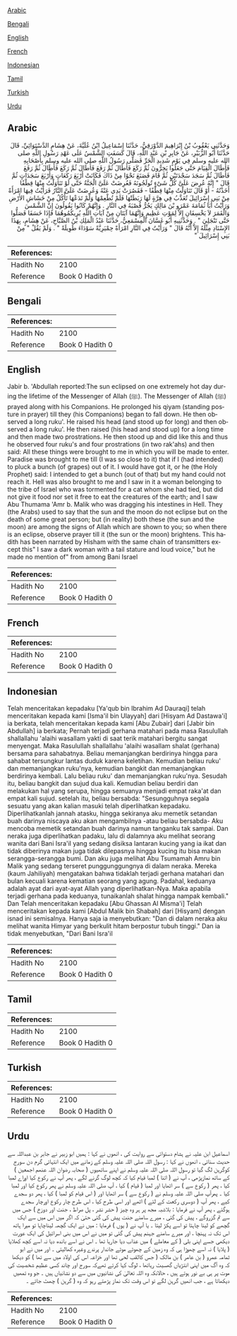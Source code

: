 [Arabic](#arabic)

[Bengali](#bengali)

[English](#english)

[French](#french)

[Indonesian](#indonesian)

[Tamil](#tamil)

[Turkish](#turkish)

[Urdu](#urdu)

## Arabic


<div dir="rtl" lang="ar" style={{fontSize:'larger',backgroundColor:'#f8f9fa',padding:20}}>
وَحَدَّثَنِي يَعْقُوبُ بْنُ إِبْرَاهِيمَ الدَّوْرَقِيُّ، حَدَّثَنَا إِسْمَاعِيلُ ابْنُ عُلَيَّةَ، عَنْ هِشَامٍ الدَّسْتَوَائِيِّ، قَالَ حَدَّثَنَا أَبُو الزُّبَيْرِ، عَنْ جَابِرِ بْنِ عَبْدِ اللَّهِ، قَالَ كَسَفَتِ الشَّمْسُ عَلَى عَهْدِ رَسُولِ اللَّهِ صلى الله عليه وسلم فِي يَوْمٍ شَدِيدِ الْحَرِّ فَصَلَّى رَسُولُ اللَّهِ صلى الله عليه وسلم بِأَصْحَابِهِ فَأَطَالَ الْقِيَامَ حَتَّى جَعَلُوا يَخِرُّونَ ثُمَّ رَكَعَ فَأَطَالَ ثُمَّ رَفَعَ فَأَطَالَ ثُمَّ رَكَعَ فَأَطَالَ ثُمَّ رَفَعَ فَأَطَالَ ثُمَّ سَجَدَ سَجْدَتَيْنِ ثُمَّ قَامَ فَصَنَعَ نَحْوًا مِنْ ذَاكَ فَكَانَتْ أَرْبَعَ رَكَعَاتٍ وَأَرْبَعَ سَجَدَاتٍ ثُمَّ قَالَ ‏"‏ إِنَّهُ عُرِضَ عَلَىَّ كُلُّ شَىْءٍ تُولَجُونَهُ فَعُرِضَتْ عَلَىَّ الْجَنَّةُ حَتَّى لَوْ تَنَاوَلْتُ مِنْهَا قِطْفًا أَخَذْتُهُ - أَوْ قَالَ تَنَاوَلْتُ مِنْهَا قِطْفًا - فَقَصُرَتْ يَدِي عَنْهُ وَعُرِضَتْ عَلَىَّ النَّارُ فَرَأَيْتُ فِيهَا امْرَأَةً مِنْ بَنِي إِسْرَائِيلَ تُعَذَّبُ فِي هِرَّةٍ لَهَا رَبَطَتْهَا فَلَمْ تُطْعِمْهَا وَلَمْ تَدَعْهَا تَأْكُلُ مِنْ خَشَاشِ الأَرْضِ وَرَأَيْتُ أَبَا ثُمَامَةَ عَمْرَو بْنَ مَالِكٍ يَجُرُّ قُصْبَهُ فِي النَّارِ ‏.‏ وَإِنَّهُمْ كَانُوا يَقُولُونَ إِنَّ الشَّمْسَ وَالْقَمَرَ لاَ يَخْسِفَانِ إِلاَّ لِمَوْتِ عَظِيمٍ وَإِنَّهُمَا آيَتَانِ مِنْ آيَاتِ اللَّهِ يُرِيكُمُوهُمَا فَإِذَا خَسَفَا فَصَلُّوا حَتَّى تَنْجَلِيَ ‏"‏ ‏.‏ وَحَدَّثَنِيهِ أَبُو غَسَّانَ الْمِسْمَعِيُّ، حَدَّثَنَا عَبْدُ الْمَلِكِ بْنُ الصَّبَّاحِ، عَنْ هِشَامٍ، بِهَذَا الإِسْنَادِ مِثْلَهُ إِلاَّ أَنَّهُ قَالَ ‏"‏ وَرَأَيْتُ فِي النَّارِ امْرَأَةً حِمْيَرِيَّةً سَوْدَاءَ طَوِيلَةً ‏"‏ ‏.‏ وَلَمْ يَقُلْ ‏"‏ مِنْ بَنِي إِسْرَائِيلَ ‏"‏ ‏
</div>
<div style={{backgroundColor:'#f8f9fa',padding:20, marginBottom: 10}}><table> <thead> <tr> <th>References:</th> <th></th> </tr> </thead> <tbody><tr><td>Hadith No</td><td>2100</td></tr><tr><td>Reference</td><td>Book 0 Hadith 0</td></tr></tbody></table></div>

## Bengali


<div dir="ltr" lang="bn" style={{fontSize:'larger',backgroundColor:'#f8f9fa',padding:20}}>

</div>
<div style={{backgroundColor:'#f8f9fa',padding:20, marginBottom: 10}}><table> <thead> <tr> <th>References:</th> <th></th> </tr> </thead> <tbody><tr><td>Hadith No</td><td>2100</td></tr><tr><td>Reference</td><td>Book 0 Hadith 0</td></tr></tbody></table></div>

## English


<div dir="ltr" lang="en" style={{fontSize:'larger',backgroundColor:'#f8f9fa',padding:20}}>
Jabir b. 'Abdullah reported:The sun eclipsed on one extremely hot day during the lifetime of the Messenger of Allah (ﷺ). The Messenger of Allah (ﷺ) prayed along with his Companions. He prolonged his qiyam (standing posture in prayer) till they (his Companions) began to fall down. He then observed a long ruku'. He raised his head (and stood up for long) and then observed a long ruku'. He then raised (his head and stood up) for a long time and then made two prostrations. He then stood up and did like this and thus he observed four ruku's and four prostrations (in two rak'ahs) and then said: All these things were brought to me in which you will be made to enter. Paradise was brought to me till (I was so close to it) that if I (had intended) to pluck a bunch (of grapes) out of it. I would have got it, or he (the Holy Prophet) said: I intended to get a bunch (out of that) but my hand could not reach it. Hell was also brought to me and I saw in it a woman belonging to the tribe of Israel who was tormented for a cat whom she had tied, but did not give it food nor set it free to eat the creatures of the earth; and I saw Abu Thumama 'Amr b. Malik who was dragging his intestines in Hell. They (the Arabs) used to say that the sun and the moon do not eclipse but on the death of some great person; but (in reality) both these (the sun and the moon) are among the signs of Allah which are shown to you; so when there is an eclipse, observe prayer till it (the sun or the moon) brightens. This hadith has been narrated by Hisham with the same chain of transmitters except this" I saw a dark woman with a tail stature and loud voice," but he made no mention of" from among Bani Israel
</div>
<div style={{backgroundColor:'#f8f9fa',padding:20, marginBottom: 10}}><table> <thead> <tr> <th>References:</th> <th></th> </tr> </thead> <tbody><tr><td>Hadith No</td><td>2100</td></tr><tr><td>Reference</td><td>Book 0 Hadith 0</td></tr></tbody></table></div>

## French


<div dir="ltr" lang="fr" style={{fontSize:'larger',backgroundColor:'#f8f9fa',padding:20}}>

</div>
<div style={{backgroundColor:'#f8f9fa',padding:20, marginBottom: 10}}><table> <thead> <tr> <th>References:</th> <th></th> </tr> </thead> <tbody><tr><td>Hadith No</td><td>2100</td></tr><tr><td>Reference</td><td>Book 0 Hadith 0</td></tr></tbody></table></div>

## Indonesian


<div dir="ltr" lang="id" style={{fontSize:'larger',backgroundColor:'#f8f9fa',padding:20}}>
Telah menceritakan kepadaku [Ya'qub bin Ibrahim Ad Dauraqi] telah menceritakan kepada kami [Isma'il bin Ulayyah] dari [Hisyam Ad Dastawa'i] ia berkata, telah menceritakan kepada kami [Abu Zubair] dari [Jabir bin Abdullah] ia berkata; Pernah terjadi gerhana matahari pada masa Rasulullah shallallahu 'alaihi wasallam yakti di saat terik matahari bergitu sangat menyengat. Maka Rasulullah shallallahu 'alaihi wasallam shalat (gerhana) bersama para sahabatnya. Beliau memanjangkan berdirinya hingga para sahabat tersungkur lantas duduk karena keletihan. Kemudian beliau ruku' dan memanjangkan ruku'nya, kemudian bangkit dan memanjangkan berdirinya kembali. Lalu beliau ruku' dan memanjangkan ruku'nya. Sesudah itu, beliau bangkit dan sujud dua kali. Kemudian beliau berdiri dan melakukan hal yang serupa, hingga semuanya menjadi empat raka'at dan empat kali sujud. setelah itu, beliau bersabda: "Sesungguhnya segala sesuatu yang akan kalian masuki telah diperlihatkan kepadaku. Diperlihatkanlah jannah atasku, hingga sekiranya aku memetik setandan buah darinya niscaya aku akan mengambilnya -atau beliau bersabda- Aku mencoba memetik setandan buah darinya namun tanganku tak sampai. Dan neraka juga diperlihatkan padaku, lalu di dalamnya aku melihat seorang wanita dari Bani Isra'il yang sedang disiksa lantaran kucing yang ia ikat dan tidak diberinya makan juga tidak dilepasnya hingga kucing itu bisa makan serangga-serangga bumi. Dan aku juga melihat Abu Tsumamah Amru bin Malik yang sedang terseret punggunggungnya di dalam neraka. Mereka (kaum Jahiliyah) mengatakan bahwa tidaklah terjadi gerhana matahari dan bulan kecuali karena kematian seorang yang agung. Padahal, keduanya adalah ayat dari ayat-ayat Allah yang diperlihatkan-Nya. Maka apabila terjadi gerhana pada keduanya, tunaikanlah shalat hingga nampak kembali." Dan Telah menceritakan kepadaku [Abu Ghassan Al Misma'i] Telah menceritakan kepada kami [Abdul Malik bin Shabah] dari [Hisyam] dengan isnad ini semisalnya. Hanya saja ia menyebutkan: "Dan di dalam neraka aku melihat wanita Himyar yang berkulit hitam berpostur tubuh tinggi." Dan ia tidak menyebutkan, "Dari Bani Isra'il
</div>
<div style={{backgroundColor:'#f8f9fa',padding:20, marginBottom: 10}}><table> <thead> <tr> <th>References:</th> <th></th> </tr> </thead> <tbody><tr><td>Hadith No</td><td>2100</td></tr><tr><td>Reference</td><td>Book 0 Hadith 0</td></tr></tbody></table></div>

## Tamil


<div dir="ltr" lang="ta" style={{fontSize:'larger',backgroundColor:'#f8f9fa',padding:20}}>

</div>
<div style={{backgroundColor:'#f8f9fa',padding:20, marginBottom: 10}}><table> <thead> <tr> <th>References:</th> <th></th> </tr> </thead> <tbody><tr><td>Hadith No</td><td>2100</td></tr><tr><td>Reference</td><td>Book 0 Hadith 0</td></tr></tbody></table></div>

## Turkish


<div dir="ltr" lang="tr" style={{fontSize:'larger',backgroundColor:'#f8f9fa',padding:20}}>

</div>
<div style={{backgroundColor:'#f8f9fa',padding:20, marginBottom: 10}}><table> <thead> <tr> <th>References:</th> <th></th> </tr> </thead> <tbody><tr><td>Hadith No</td><td>2100</td></tr><tr><td>Reference</td><td>Book 0 Hadith 0</td></tr></tbody></table></div>

## Urdu


<div dir="rtl" lang="ur" style={{fontSize:'larger',backgroundColor:'#f8f9fa',padding:20}}>
اسماعیل ابن علیہ نے ہشام دستوائی سے روایت کی ، انھوں نے کہا : ہمیں ابو زبیر نے جابر بن عبداللہ سے حدیث سنائی ، انھوں نے کہا : رسول اللہ صلی اللہ علیہ وسلم کے زمانے میں ایک انتہائی گرم دن سورج کوگرہن لگ گیا تو رسول اللہ صلی اللہ علیہ وسلم نے اپنے ساتھیوں ( صحابہ رضوان اللہ عنھم اجمعین ) کے ساتھ نمازپڑھی ، آپ نے ( اتنا ) لمبا قیام کیا کہ کچھ لوگ گرنے لگے ، پھر آپ نے رکوع کیا اوراے لمبا کیا ، پھر ( رکوع سے ) سر اٹھایا اور لمبا ( قیام ) کیا ، آپ صلی اللہ علیہ وسلم نے پھر رکوع کیا اور لمبا کیا ۔ پھرآپ صلی اللہ علیہ وسلم نے ( رکوع سے ) سر اٹھایا اور ( اس قیام کو لمبا ) کیا ، پھر دو سجدے کیے ، پھر آپ ( دوسری رکعت کے لئے ) اٹھے اور اسی طرح کیا ، اس طرح چار رکوع اورچار سجدے ہوگئے ، پھر آپ نے فرمایا : بلاشبہ مجھ پر ہر وہ چیز ( حشر نشر ، پل صراط ، جنت اور دوزخ ) جس میں سے تم گزروگے ، پیش کی گئی ، میرے سامنے جنت پیش کی گئی حتیٰ کہ اگر میں اس میں سے ایک گچھے کو لینا چاہتا تو اسے پکڑ لیتا ۔ یا آپ نے ( یوں ) فرمایا : میں نے ایک گچھہ لیناچاہا تو میرا ہاتھ اس تک نہ پہنچا ، اور میرے سامنے جہنم پیش کی گئی تو میں نے اس میں بنی اسرائیل کی ایک عورت دیکھی جسے اپنی بلی ( کے معاملے ) میں عذاب دیا جارہا تھا ۔ اس نے اسے باندھ دیا نہ اسے کچھ کھلایا ( پلایا ) نہ اسے چھوڑا ہی کہ وہ زمین کے چھوٹے موٹے جاندار پرندے وغیرہ کھالیتی ۔ اور میں نے ابو ثمامہ عمرو ( بن عامر ) بن مالک ( جس کالقب لحی تھا اور خزاعہ اس کی اولاد میں سے تھا ) کو دیکھا کہ وہ آگ میں اپنی انتڑیاں گھسیٹ رہاتھا ، لوگ کہا کرتے تھےکہ سورج اور چاند کسی عظیم شخصیت کی موت پر ہی بے نور ہوتے ہیں ، حالانکہ وہ اللہ تعالیٰ کی نشانیوں میں سے دو نشانیاں ہیں ۔ جو وہ تمھیں دیکھاتا ہے ، جب انھیں گرہن لگے تو اس وقت تک نماز پڑھتے رہو کہ وہ ( گرہن ) چھٹ جائے ۔
</div>
<div style={{backgroundColor:'#f8f9fa',padding:20, marginBottom: 10}}><table> <thead> <tr> <th>References:</th> <th></th> </tr> </thead> <tbody><tr><td>Hadith No</td><td>2100</td></tr><tr><td>Reference</td><td>Book 0 Hadith 0</td></tr></tbody></table></div>